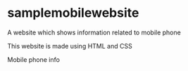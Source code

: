 # samplemobilewebsite
A website which shows information related to mobile phone  

This website is made using HTML and CSS

Mobile phone info